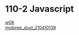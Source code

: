 # 110-2 Javascript
[w08](https://github.com/vincent20011128/110-2-Javascript/tree/main/w08/md)<br>
[midprep_stud_210410139](https://github.com/vincent20011128/110-2-Javascript/tree/main/midprep_stud_210410139)
